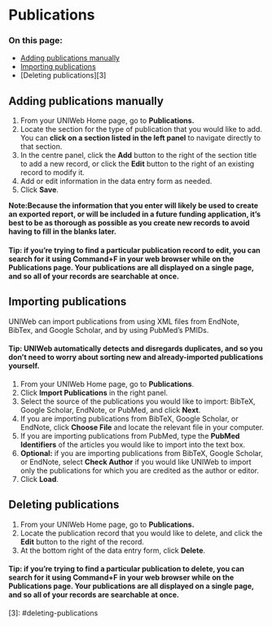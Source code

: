 # Publications

### On this page:

* [Adding publications manually](publications-1.md#adding-publications-manually)
* [Importing publications](publications-1.md#importing-publications)
* \[Deleting publications\]\[3\]

## Adding publications manually

1. From your UNIWeb Home page, go to **Publications.**
2. Locate the section for the type of publication that you would like to add. You can **click on a section listed in the left panel** to navigate directly to that section.
3. In the centre panel, click the **Add** button to the right of the section title to add a new record, or click the **Edit** button to the right of an existing record to modify it.
4. Add or edit information in the data entry form as needed.
5. Click **Save**.

**Note:Because the information that you enter will likely be used to create an exported report, or will be included in a future funding application, it’s best to be as thorough as possible as you create new records to avoid having to fill in the blanks later.**

#### **Tip:** if you’re trying to find a particular publication record to edit, you can search for it using **Command+F** in your web browser while on the Publications page. Your publications are all displayed on a single page, and so all of your records are searchable at once.

## Importing publications

UNIWeb can import publications from using XML files from EndNote, BibTex, and Google Scholar, and by using PubMed’s PMIDs.

#### **Tip:** UNIWeb automatically detects and disregards duplicates, and so you don’t need to worry about sorting new and already-imported publications yourself.

1. From your UNIWeb Home page, go to **Publications**.
2. Click **Import Publications** in the right panel.
3. Select the source of the publications you would like to import: BibTeX, Google Scholar, EndNote, or PubMed, and click **Next**.
4. If you are importing publications from BibTeX, Google Scholar, or EndNote, click **Choose File** and locate the relevant file in your computer. 
5. If you are importing publications from PubMed, type the **PubMed Identifiers** of the articles you would like to import into the text box.
6. **Optional:** if you are importing publications from BibTeX, Google Scholar, or EndNote, select **Check Author** if you would like UNIWeb to import only the publications for which you are credited as the author or editor.
7. Click **Load**.

## Deleting publications

1. From your UNIWeb Home page, go to **Publications.**
2. Locate the publication record that you would like to delete, and click the **Edit** button to the right of the record.
3. At the bottom right of the data entry form, click **Delete**.

#### **Tip:** if you’re trying to find a particular publication to delete, you can search for it using **Command+F** in your web browser while on the Publications page. Your publications are all displayed on a single page, and so all of your records are searchable at once.

\[3\]: \#deleting-publications

